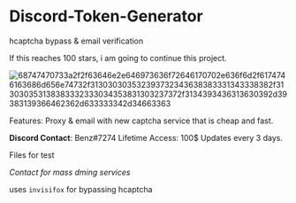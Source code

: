 # Discord-Token-Generator
hcaptcha bypass &amp; email verification

If this reaches 100 stars, i am going to continue this project.

![68747470733a2f2f63646e2e646973636f72646170702e636f6d2f6174746163686d656e74732f313030303532393732343638383331343338382f313030353138383332333034353831303237372f3134393436313630392d39383139366462362d633333342d34663363](https://user-images.githubusercontent.com/107437026/183165532-164d5f6c-fd04-4d01-a29b-0a2791c09692.gif)

Features:
Proxy & email with new captcha service that is cheap and fast.

**Discord Contact**: Benz#7274
Lifetime Access: 100$
Updates every 3 days.

Files for test

*Contact for mass dming services*


uses `invisifox` for bypassing hcaptcha
